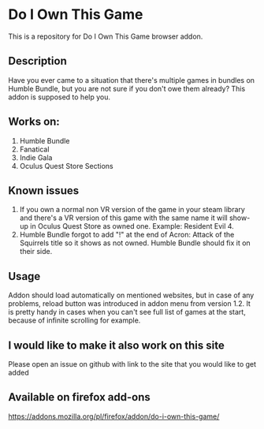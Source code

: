 # Do I Own This Game
This is a repository for Do I Own This Game browser addon.

## Description
Have you ever came to a situation that there's multiple games in bundles on Humble Bundle, but you are not sure if you don't owe them already? This addon is supposed to help you.

## Works on:
1. Humble Bundle
2. Fanatical
3. Indie Gala
4. Oculus Quest Store Sections

## Known issues
1. If you own a normal non VR version of the game in your steam library and there's a VR version of this game with the same name it will show-up in Oculus Quest Store as owned one. Example: Resident Evil 4. 
2. Humble Bundle forgot to add "!" at the end of Acron: Attack of the Squirrels title so it shows as not owned. Humble Bundle should fix it on their side.

## Usage
Addon should load automatically on mentioned websites, but in case of any problems, reload button was introduced in addon menu from version 1.2. It is pretty handy in cases when you can't see full list of games at the start, because of infinite scrolling for example.

## I would like to make it also work on this site
Please open an issue on github with link to the site that you would like to get added

## Available on firefox add-ons
https://addons.mozilla.org/pl/firefox/addon/do-i-own-this-game/
